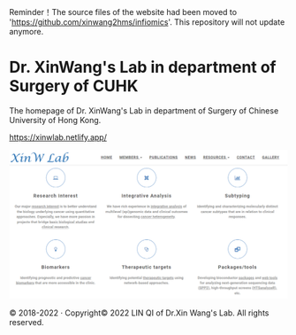 Reminder！The source files of the website had been moved to 'https://github.com/xinwang2hms/infiomics'.
This repository will not update anymore.

# Dr. XinWang's Lab in department of Surgery of CUHK
The homepage of Dr. XinWang's Lab in department of Surgery of Chinese University of Hong Kong.

https://xinwlab.netlify.app/

![img](./public/homepage1.png)

© 2018-2022 · Copyright© 2022 LIN QI of Dr.Xin Wang's Lab. All rights reserved.
